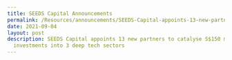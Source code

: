 ```yaml
---
title: SEEDS Capital Announcements
permalink: /Resources/announcements/SEEDS-Capital-appoints-13-new-partners
date: 2021-09-04
layout: post
description: SEEDS Capital appoints 13 new partners to catalyse S$150 million of
  investments into 3 deep tech sectors
---
```

